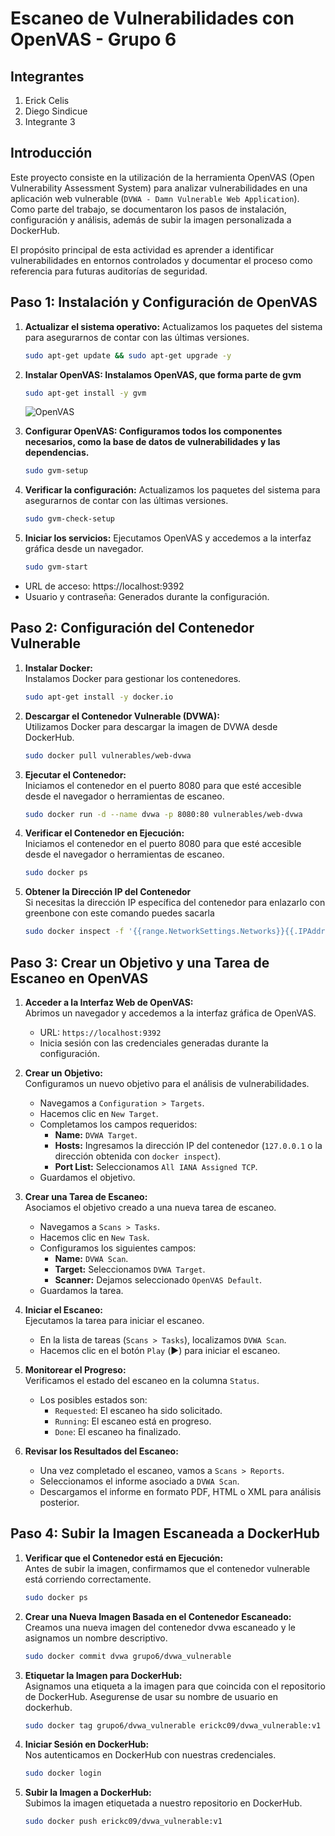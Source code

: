 # Escaneo de Vulnerabilidades con OpenVAS - Grupo 6

## Integrantes
1. Erick Celis
2. Diego Sindicue
3. Integrante 3

## Introducción

Este proyecto consiste en la utilización de la herramienta OpenVAS (Open Vulnerability Assessment System) para analizar vulnerabilidades en una aplicación web vulnerable (`DVWA - Damn Vulnerable Web Application`). Como parte del trabajo, se documentaron los pasos de instalación, configuración y análisis, además de subir la imagen personalizada a DockerHub.

El propósito principal de esta actividad es aprender a identificar vulnerabilidades en entornos controlados y documentar el proceso como referencia para futuras auditorías de seguridad.

## Paso 1: Instalación y Configuración de OpenVAS

1. **Actualizar el sistema operativo:**
   Actualizamos los paquetes del sistema para asegurarnos de contar con las últimas versiones.
   ```bash
   sudo apt-get update && sudo apt-get upgrade -y
   ```
2. **Instalar OpenVAS: Instalamos OpenVAS, que forma parte de gvm**
   ```bash
   sudo apt-get install -y gvm
   ```
   ![OpenVAS](image1.png)
   
4. **Configurar OpenVAS: Configuramos todos los componentes necesarios, como la base de datos de vulnerabilidades y las dependencias.**
   ```bash
   sudo gvm-setup
   ```
5. **Verificar la configuración:**
   Actualizamos los paquetes del sistema para asegurarnos de contar con las últimas versiones.
   ```bash
   sudo gvm-check-setup
   ```
6. **Iniciar los servicios:**
   Ejecutamos OpenVAS y accedemos a la interfaz gráfica desde un navegador.
   ```bash
   sudo gvm-start
   ```
   
  * URL de acceso: https://localhost:9392
  * Usuario y contraseña: Generados durante la configuración.

## Paso 2: Configuración del Contenedor Vulnerable

1. **Instalar Docker:**  
   Instalamos Docker para gestionar los contenedores.  
   ```bash
   sudo apt-get install -y docker.io
   ```
2. **Descargar el Contenedor Vulnerable (DVWA):**  
   Utilizamos Docker para descargar la imagen de DVWA desde DockerHub.
   ```bash
   sudo docker pull vulnerables/web-dvwa
   ```
3. **Ejecutar el Contenedor:**  
   Iniciamos el contenedor en el puerto 8080 para que esté accesible desde el navegador o herramientas de escaneo.
   ```bash
   sudo docker run -d --name dvwa -p 8080:80 vulnerables/web-dvwa
   ```
4. **Verificar el Contenedor en Ejecución:**  
   Iniciamos el contenedor en el puerto 8080 para que esté accesible desde el navegador o herramientas de escaneo.
   ```bash
   sudo docker ps
   ```
5. **Obtener la Dirección IP del Contenedor**  
   Si necesitas la dirección IP específica del contenedor para enlazarlo con greenbone con este comando puedes sacarla
   ```bash
   sudo docker inspect -f '{{range.NetworkSettings.Networks}}{{.IPAddress}}{{end}}' dvwa
   ```
## Paso 3: Crear un Objetivo y una Tarea de Escaneo en OpenVAS

1. **Acceder a la Interfaz Web de OpenVAS:**  
   Abrimos un navegador y accedemos a la interfaz gráfica de OpenVAS.  
   - URL: `https://localhost:9392`  
   - Inicia sesión con las credenciales generadas durante la configuración.

2. **Crear un Objetivo:**  
   Configuramos un nuevo objetivo para el análisis de vulnerabilidades.  
   - Navegamos a `Configuration > Targets`.  
   - Hacemos clic en `New Target`.  
   - Completamos los campos requeridos:
     - **Name:** `DVWA Target`.
     - **Hosts:** Ingresamos la dirección IP del contenedor (`127.0.0.1` o la dirección obtenida con `docker inspect`).
     - **Port List:** Seleccionamos `All IANA Assigned TCP`.  
   - Guardamos el objetivo.

3. **Crear una Tarea de Escaneo:**  
   Asociamos el objetivo creado a una nueva tarea de escaneo.  
   - Navegamos a `Scans > Tasks`.  
   - Hacemos clic en `New Task`.  
   - Configuramos los siguientes campos:
     - **Name:** `DVWA Scan`.
     - **Target:** Seleccionamos `DVWA Target`.
     - **Scanner:** Dejamos seleccionado `OpenVAS Default`.  
   - Guardamos la tarea.

4. **Iniciar el Escaneo:**  
   Ejecutamos la tarea para iniciar el escaneo.  
   - En la lista de tareas (`Scans > Tasks`), localizamos `DVWA Scan`.
   - Hacemos clic en el botón `Play` (▶️) para iniciar el escaneo.  

5. **Monitorear el Progreso:**  
   Verificamos el estado del escaneo en la columna `Status`.  
   - Los posibles estados son:
     - `Requested`: El escaneo ha sido solicitado.
     - `Running`: El escaneo está en progreso.
     - `Done`: El escaneo ha finalizado.

6. **Revisar los Resultados del Escaneo:**  
   - Una vez completado el escaneo, vamos a `Scans > Reports`.  
   - Seleccionamos el informe asociado a `DVWA Scan`.  
   - Descargamos el informe en formato PDF, HTML o XML para análisis posterior.

## Paso 4: Subir la Imagen Escaneada a DockerHub

1. **Verificar que el Contenedor está en Ejecución:**  
   Antes de subir la imagen, confirmamos que el contenedor vulnerable está corriendo correctamente.  
   ```bash
   sudo docker ps
   ```
2. **Crear una Nueva Imagen Basada en el Contenedor Escaneado:**  
   Creamos una nueva imagen del contenedor dvwa escaneado y le asignamos un nombre descriptivo. 
   ```bash
   sudo docker commit dvwa grupo6/dvwa_vulnerable
   ```
3. **Etiquetar la Imagen para DockerHub:**  
   Asignamos una etiqueta a la imagen para que coincida con el repositorio de DockerHub. Asegurense de usar su nombre de usuario en dockerhub.
   ```bash
   sudo docker tag grupo6/dvwa_vulnerable erickc09/dvwa_vulnerable:v1
   ```
4. **Iniciar Sesión en DockerHub:**  
   Nos autenticamos en DockerHub con nuestras credenciales.
   ```bash
   sudo docker login
   ```
5. **Subir la Imagen a DockerHub:**  
   Subimos la imagen etiquetada a nuestro repositorio en DockerHub.
   ```bash
   sudo docker push erickc09/dvwa_vulnerable:v1
   ```
   















